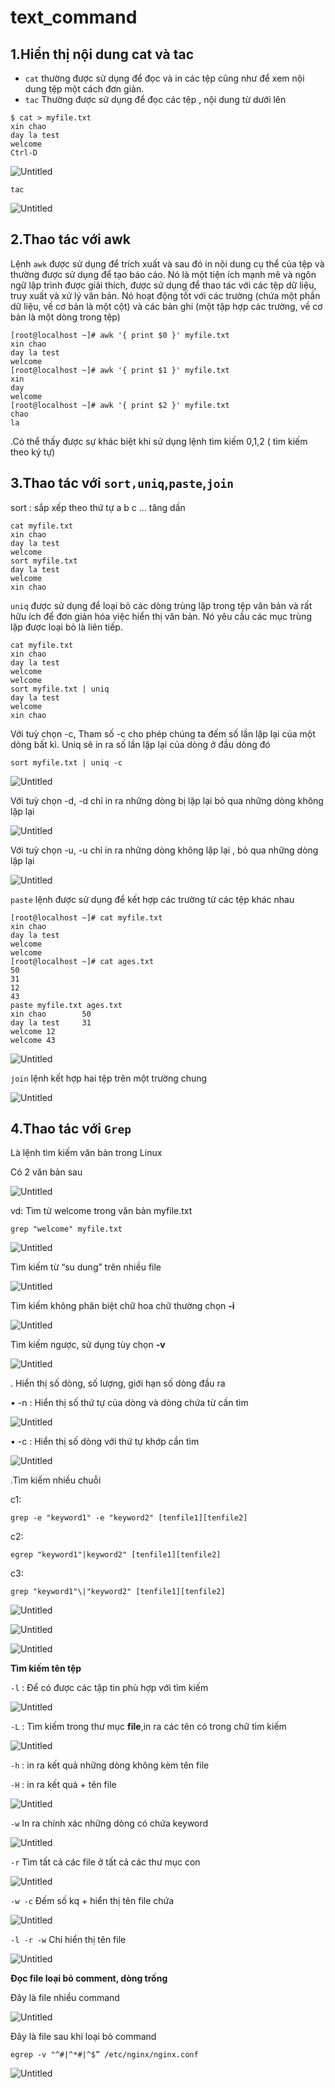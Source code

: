 # text_command

## 1.Hiển thị nội dung cat và tac

- `cat` thường được sử dụng để đọc và in các tệp cũng như để xem nội dung tệp một cách đơn giản.
- `tac` Thường được sử dụng để đọc các tệp , nội dung từ dưới lên

```
$ cat > myfile.txt
xin chao
day la test
welcome
Ctrl-D
```

![Untitled](text_command%20bdcd43a12e974aa28c398b3d317e8c84/Untitled.png)

`tac`

![Untitled](text_command%20bdcd43a12e974aa28c398b3d317e8c84/Untitled%201.png)

## 2.Thao tác với awk

Lệnh `awk` được sử dụng để trích xuất và sau đó in nội dung cụ thể của tệp và thường được sử dụng để tạo báo cáo. Nó là một tiện ích mạnh mẽ và ngôn ngữ lập trình được giải thích, được sử dụng để thao tác với các tệp dữ liệu, truy xuất và xử lý văn bản. Nó hoạt động tốt với các trường (chứa một phần dữ liệu, về cơ bản là một cột) và các bản ghi (một tập hợp các trường, về cơ bản là một dòng trong tệp)

```
[root@localhost ~]# awk '{ print $0 }' myfile.txt
xin chao
day la test
welcome
[root@localhost ~]# awk '{ print $1 }' myfile.txt
xin
day
welcome
[root@localhost ~]# awk '{ print $2 }' myfile.txt
chao
la
```

.Có thể thấy được sự khác biệt khi sử dụng lệnh tìm kiếm 0,1,2 ( tìm kiếm theo ký tự)

## 3.Thao tác với `sort,uniq`,`paste`,`join`

sort : sắp xếp theo thứ tự a b c … tăng dần 

```
cat myfile.txt
xin chao
day la test
welcome
sort myfile.txt
day la test
welcome
xin chao
```

`uniq` được sử dụng để loại bỏ các dòng trùng lặp trong tệp văn bản và rất hữu ích để đơn giản hóa việc hiển thị văn bản. Nó yêu cầu các mục trùng lặp được loại bỏ là liên tiếp.

```
cat myfile.txt
xin chao
day la test
welcome
welcome
sort myfile.txt | uniq
day la test
welcome
xin chao
```

Với tuỳ chọn -c,
Tham số -c cho phép chúng ta đếm số lần lặp lại của một dòng bất kì. Uniq sẽ in ra số lần lặp lại của dòng ở đầu dòng đó

`sort myfile.txt | uniq -c`

![Untitled](text_command%20bdcd43a12e974aa28c398b3d317e8c84/Untitled%202.png)

Với tuỳ chọn -d,
-d chỉ in ra những dòng bị lặp lại bỏ qua những dòng không lặp lại 

![Untitled](text_command%20bdcd43a12e974aa28c398b3d317e8c84/Untitled%203.png)

Với tuỳ chọn -u,
-u chỉ in ra những dòng không lặp lại , bỏ qua những dòng lặp lại

![Untitled](text_command%20bdcd43a12e974aa28c398b3d317e8c84/Untitled%204.png)

`paste` lệnh được sử dụng để kết hợp các trường từ các tệp khác nhau

```
[root@localhost ~]# cat myfile.txt
xin chao
day la test
welcome
welcome
[root@localhost ~]# cat ages.txt
50
31
12
43
paste myfile.txt ages.txt
xin chao        50
day la test     31
welcome 12
welcome 43
```

![Untitled](text_command%20bdcd43a12e974aa28c398b3d317e8c84/Untitled%205.png)

`join` lệnh kết hợp hai tệp trên một trường chung

![Untitled](text_command%20bdcd43a12e974aa28c398b3d317e8c84/Untitled%206.png)

## 4.Thao tác với `Grep`

Là lệnh tìm kiếm văn bản trong Linux

Có 2 văn bản sau 

![Untitled](text_command%20bdcd43a12e974aa28c398b3d317e8c84/Untitled%207.png)

vd: Tìm từ welcome trong văn bản myfile.txt

`grep "welcome" myfile.txt`

![Untitled](text_command%20bdcd43a12e974aa28c398b3d317e8c84/Untitled%208.png)

Tìm kiếm từ “su dung” trên nhiều file 

![Untitled](text_command%20bdcd43a12e974aa28c398b3d317e8c84/Untitled%209.png)

Tìm kiếm không phân biệt chữ hoa chữ thường chọn **-i**

![Untitled](text_command%20bdcd43a12e974aa28c398b3d317e8c84/Untitled%2010.png)

Tìm kiếm ngược, sử dụng tùy chọn **-v**

![Untitled](text_command%20bdcd43a12e974aa28c398b3d317e8c84/Untitled%2011.png)

. Hiển thị số dòng, số lượng, giới hạn số dòng đầu ra

• -n : Hiển thị số thứ tự của dòng và dòng chứa từ cần tìm

![Untitled](text_command%20bdcd43a12e974aa28c398b3d317e8c84/Untitled%2012.png)

• -c : Hiển thị số dòng với thứ tự khớp cần tìm

![Untitled](text_command%20bdcd43a12e974aa28c398b3d317e8c84/Untitled%2013.png)

.Tìm kiếm nhiều chuỗi 

c1:

`grep -e "keyword1" -e "keyword2" [tenfile1][tenfile2]`

c2:

`egrep "keyword1"|keyword2" [tenfile1][tenfile2]`

c3: 

`grep "keyword1"\|"keyword2" [tenfile1][tenfile2]`

![Untitled](text_command%20bdcd43a12e974aa28c398b3d317e8c84/Untitled%2014.png)

![Untitled](text_command%20bdcd43a12e974aa28c398b3d317e8c84/Untitled%2015.png)

![Untitled](text_command%20bdcd43a12e974aa28c398b3d317e8c84/Untitled%2016.png)

**Tìm kiếm tên tệp**

`-l` : Để có được các tập tin phù hợp với tìm kiếm

![Untitled](text_command%20bdcd43a12e974aa28c398b3d317e8c84/Untitled%2017.png)

`-L` : Tìm kiếm trong thư mục **file**,in ra các tên có trong chữ tìm kiếm

![Untitled](text_command%20bdcd43a12e974aa28c398b3d317e8c84/Untitled%2018.png)

`-h` : in ra kết quả những dòng không kèm tên file

`-H` : in ra kết quả + tên file 

![Untitled](text_command%20bdcd43a12e974aa28c398b3d317e8c84/Untitled%2019.png)

`-w` In ra chính xác những dòng có chứa keyword

![Untitled](text_command%20bdcd43a12e974aa28c398b3d317e8c84/Untitled%2020.png)

`-r` Tìm tất cả các file ở tất cả các thư mục con

![Untitled](text_command%20bdcd43a12e974aa28c398b3d317e8c84/Untitled%2021.png)

`-w -c`  Đếm số kq + hiển thị tên file chứa

![Untitled](text_command%20bdcd43a12e974aa28c398b3d317e8c84/Untitled%2022.png)

`-l -r -w` Chỉ hiển thị tên file

![Untitled](text_command%20bdcd43a12e974aa28c398b3d317e8c84/Untitled%2023.png)

**Đọc file loại bỏ comment, dòng trống**

Đây là file nhiều command

![Untitled](text_command%20bdcd43a12e974aa28c398b3d317e8c84/Untitled%2024.png)

Đây là file sau khi loại bỏ command

`egrep -v "^#|^*#|^$” /etc/nginx/nginx.conf`

![Untitled](text_command%20bdcd43a12e974aa28c398b3d317e8c84/Untitled%2025.png)